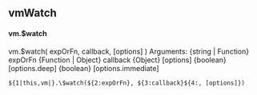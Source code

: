 ## vmWatch
#### vm.$watch
vm.$watch( expOrFn, callback, [options] )
 Arguments:
 {string | Function} expOrFn
 {Function | Object} callback
 {Object} [options]
 {boolean} [options.deep]
	 {boolean} [options.immediate]
```
${1|this,vm|}.\$watch(${2:expOrFn}, ${3:callback}${4:, [options]})
```